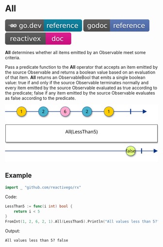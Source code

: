 # All

[![](../../svg/godev.svg)](https://pkg.go.dev/github.com/reactivego/rx/test/All?tab=doc)
[![](../../svg/godoc.svg)](https://godoc.org/github.com/reactivego/rx/test/All)
[![](../../svg/rx.svg)](http://reactivex.io/documentation/operators/all.html)

**All** determines whether all items emitted by an Observable meet some
criteria.

Pass a predicate function to the **All** operator that accepts an item emitted
by the source Observable and returns a boolean value based on an
evaluation of that item. **All** returns an ObservableBool that emits a single
boolean value: true if and only if the source Observable terminates
normally and every item emitted by the source Observable evaluated as
true according to the predicate; false if any item emitted by the source
Observable evaluates as false according to the predicate.

![All](../../svg/All.svg)
## Example
```go
import _ "github.com/reactivego/rx"
```

Code:
```go
LessThan5 := func(i int) bool {
	return i < 5
}
FromInt(1, 2, 6, 2, 1).All(LessThan5).Println("All values less than 5?")
```

Output:
```
All values less than 5? false
```
